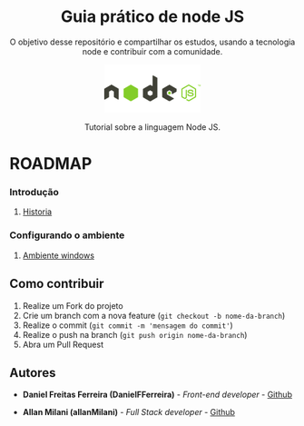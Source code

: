 <h1 align="center">Guia prático de node JS</h1>

<p align="center">O objetivo desse repositório e compartilhar os estudos, usando a tecnologia node e contribuir com a comunidade.</p>

<div align="center">
  <img src="img/node.png" alt="logo node js" width="170" />
</div>


<p align="center">Tutorial sobre a linguagem Node JS.</p>

# ROADMAP

### Introdução

1. [Historia](/1-Introducao/1-historia.md)

### Configurando o ambiente

1. [Ambiente windows](/2-Ambiente/1-ambiente-windows.md)

## Como contribuir

1. Realize um Fork do projeto
2. Crie um branch com a nova feature (`git checkout -b nome-da-branch`)
3. Realize o commit (`git commit -m 'mensagem do commit'`)
4. Realize o push na branch (`git push origin nome-da-branch`)
5. Abra um Pull Request

## Autores

- **Daniel Freitas Ferreira (DanielFFerreira)** - _Front-end developer_ - [Github](https://github.com/DanielFFerreira)

- **Allan Milani (allanMilani)** - _Full Stack developer_ - [Github](https://github.com/allanMilani)